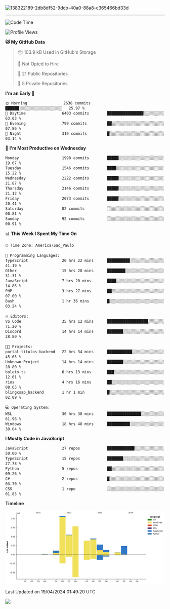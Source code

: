 
![138322189-2db8df52-9dcb-40a0-88a8-c365466bd33d](https://user-images.githubusercontent.com/89656623/214648213-d698ffe7-0c15-4728-8ac0-3e241011cc78.gif)

---

<!--START_SECTION:waka-->
![Code Time](http://img.shields.io/badge/Code%20Time-57%20hrs%2039%20mins-blue)

![Profile Views](http://img.shields.io/badge/Profile%20Views-11-blue)

**🐱 My GitHub Data** 

> 📦 103.9 kB Used in GitHub's Storage 
 > 
> 🚫 Not Opted to Hire
 > 
> 📜 21 Public Repositories 
 > 
> 🔑 5 Private Repositories 
 > 
**I'm an Early 🐤** 

```text
🌞 Morning                2638 commits        ██████░░░░░░░░░░░░░░░░░░░   25.97 % 
🌆 Daytime                6403 commits        ████████████████░░░░░░░░░   63.03 % 
🌃 Evening                799 commits         ██░░░░░░░░░░░░░░░░░░░░░░░   07.86 % 
🌙 Night                  319 commits         █░░░░░░░░░░░░░░░░░░░░░░░░   03.14 % 
```
📅 **I'm Most Productive on Wednesday** 

```text
Monday                   1998 commits        █████░░░░░░░░░░░░░░░░░░░░   19.67 % 
Tuesday                  1546 commits        ████░░░░░░░░░░░░░░░░░░░░░   15.22 % 
Wednesday                2222 commits        █████░░░░░░░░░░░░░░░░░░░░   21.87 % 
Thursday                 2146 commits        █████░░░░░░░░░░░░░░░░░░░░   21.12 % 
Friday                   2073 commits        █████░░░░░░░░░░░░░░░░░░░░   20.41 % 
Saturday                 82 commits          ░░░░░░░░░░░░░░░░░░░░░░░░░   00.81 % 
Sunday                   92 commits          ░░░░░░░░░░░░░░░░░░░░░░░░░   00.91 % 
```


📊 **This Week I Spent My Time On** 

```text
🕑︎ Time Zone: America/Sao_Paulo

💬 Programming Languages: 
TypeScript               20 hrs 22 mins      ██████████░░░░░░░░░░░░░░░   41.19 % 
Other                    15 hrs 28 mins      ████████░░░░░░░░░░░░░░░░░   31.31 % 
JavaScript               7 hrs 20 mins       ████░░░░░░░░░░░░░░░░░░░░░   14.86 % 
PHP                      3 hrs 27 mins       ██░░░░░░░░░░░░░░░░░░░░░░░   07.00 % 
Bash                     1 hr 36 mins        █░░░░░░░░░░░░░░░░░░░░░░░░   03.24 % 

🔥 Editors: 
VS Code                  35 hrs 12 mins      ██████████████████░░░░░░░   71.20 % 
Discord                  14 hrs 14 mins      ███████░░░░░░░░░░░░░░░░░░   28.80 % 

🐱‍💻 Projects: 
portal-titulos-backend   22 hrs 34 mins      ███████████░░░░░░░░░░░░░░   45.65 % 
Unknown Project          14 hrs 14 mins      ███████░░░░░░░░░░░░░░░░░░   28.80 % 
boleto.ts                6 hrs 13 mins       ███░░░░░░░░░░░░░░░░░░░░░░   12.61 % 
rios                     4 hrs 16 mins       ██░░░░░░░░░░░░░░░░░░░░░░░   08.65 % 
blingxsap_backend        1 hr 1 min          █░░░░░░░░░░░░░░░░░░░░░░░░   02.09 % 

💻 Operating System: 
WSL                      30 hrs 38 mins      ███████████████░░░░░░░░░░   61.96 % 
Windows                  18 hrs 48 mins      ██████████░░░░░░░░░░░░░░░   38.04 % 
```

**I Mostly Code in JavaScript** 

```text
JavaScript               27 repos            ████████████░░░░░░░░░░░░░   50.00 % 
TypeScript               15 repos            ███████░░░░░░░░░░░░░░░░░░   27.78 % 
Python                   5 repos             ██░░░░░░░░░░░░░░░░░░░░░░░   09.26 % 
C#                       2 repos             █░░░░░░░░░░░░░░░░░░░░░░░░   03.70 % 
CSS                      1 repo              ░░░░░░░░░░░░░░░░░░░░░░░░░   01.85 % 
```



**Timeline**

![Lines of Code chart](https://raw.githubusercontent.com/NatanB4/NatanB4/main/assets/bar_graph.png)


 Last Updated on 19/04/2024 01:49:20 UTC
<!--END_SECTION:waka-->
    
  <a href="mailto:natanbarbosa027@gmail.com"><img src="https://img.shields.io/badge/Gmail-D14836?style=for-the-badge&logo=gmail&logoColor=white" target="_blank"></a>

